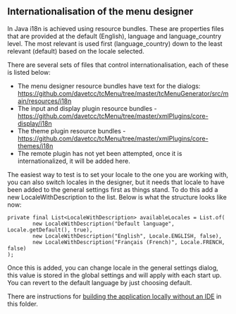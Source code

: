 ## Internationalisation of the menu designer

In Java i18n is achieved using resource bundles. These are properties files that are provided at the default (English), language and language_country level. The most relevant is used first (language_country) down to the least relevant (default) based on the locale selected.

There are several sets of files that control internationalisation, each of these is listed below:

* The menu designer resource bundles have text for the dialogs: https://github.com/davetcc/tcMenu/tree/master/tcMenuGenerator/src/main/resources/i18n
* The input and display plugin resource bundles - https://github.com/davetcc/tcMenu/tree/master/xmlPlugins/core-display/i18n
* The theme plugin resource bundles - https://github.com/davetcc/tcMenu/tree/master/xmlPlugins/core-themes/i18n
* The remote plugin has not yet been attempted, once it is internationalized, it will be added here.

The easiest way to test is to set your locale to the one you are working with, you can also switch locales in the designer, but it needs that locale to have been added to the general settings first as things stand. To do this add a new LocaleWithDescription to the list. Below is what the structure looks like now:

    private final List<LocaleWithDescription> availableLocales = List.of(
            new LocaleWithDescription("Default language", Locale.getDefault(), true),
            new LocaleWithDescription("English", Locale.ENGLISH, false),
            new LocaleWithDescription("Français (French)", Locale.FRENCH, false)
    );

Once this is added, you can change locale in the general settings dialog, this value is stored in the global settings and will apply with each start up. You can revert to the default language by just choosing default.

There are instructions for [building the application locally without an IDE](packager-all-platforms.md) in this folder.